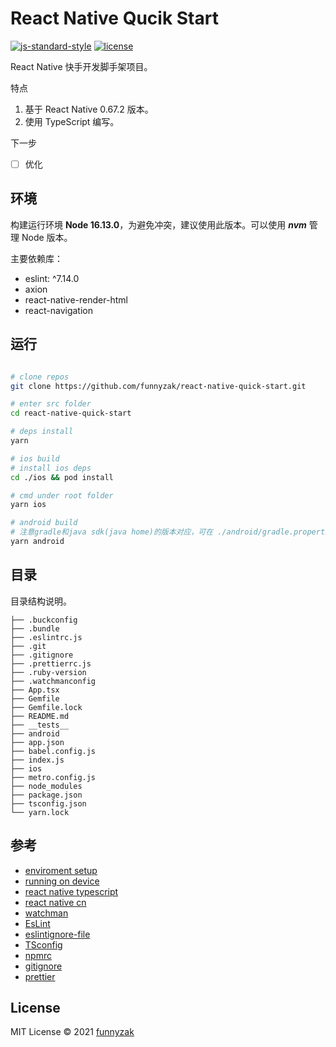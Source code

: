 # React Native Qucik Start

[![js-standard-style](https://img.shields.io/badge/code_style-standard-brightgreen.svg)](https://github.com/feross/standard)
[![license][license-image]][repository-url]

[license-image]: https://img.shields.io/github/license/funnyzat/reach-native-.svg?style=flat-square
[repository-url]: https://github.com/funnyzat/reach-native-quick-start

React Native 快手开发脚手架项目。

特点

1. 基于 React Native 0.67.2 版本。
2. 使用 TypeScript 编写。

下一步

- [ ] 优化

## 环境

构建运行环境 **Node 16.13.0**，为避免冲突，建议使用此版本。可以使用 **_nvm_** 管理 Node 版本。

主要依赖库：

- eslint: ^7.14.0
- axion
- react-native-render-html
- react-navigation

## 运行

```bash

# clone repos
git clone https://github.com/funnyzak/react-native-quick-start.git

# enter src folder
cd react-native-quick-start

# deps install
yarn

# ios build
# install ios deps
cd ./ios && pod install

# cmd under root folder
yarn ios

# android build
# 注意gradle和java sdk(java home)的版本对应，可在 ./android/gradle.properties 设置 org.gradle.java.home
yarn android

```

## 目录

目录结构说明。

    ├── .buckconfig
    ├── .bundle
    ├── .eslintrc.js
    ├── .git
    ├── .gitignore
    ├── .prettierrc.js
    ├── .ruby-version
    ├── .watchmanconfig
    ├── App.tsx
    ├── Gemfile
    ├── Gemfile.lock
    ├── README.md
    ├── __tests__
    ├── android
    ├── app.json
    ├── babel.config.js
    ├── index.js
    ├── ios
    ├── metro.config.js
    ├── node_modules
    ├── package.json
    ├── tsconfig.json
    └── yarn.lock

## 参考

- [enviroment setup](https://reactnative.dev/docs/environment-setup)
- [running on device](https://reactnative.dev/docs/running-on-device)
- [react native typescript](https://reactnative.dev/docs/typescript)
- [react native cn](https://reactnative.cn/)
- [watchman](https://facebook.github.io/watchman/docs/cli-options.html)
- [EsLint](https://eslint.org/docs/user-guide/configuring/)
- [eslintignore-file](https://eslint.org/docs/user-guide/configuring/ignoring-code#the-eslintignore-file)
- [TSconfig](https://www.typescriptlang.org/tsconfig/)
- [npmrc](https://docs.npmjs.com/cli/v7/configuring-npm/npmrc)
- [gitignore](https://git-scm.com/docs/gitignore)
- [prettier](https://prettier.io/docs/en/index.html)

## License

MIT License © 2021 [funnyzak](https://github.com/funnyzak)
